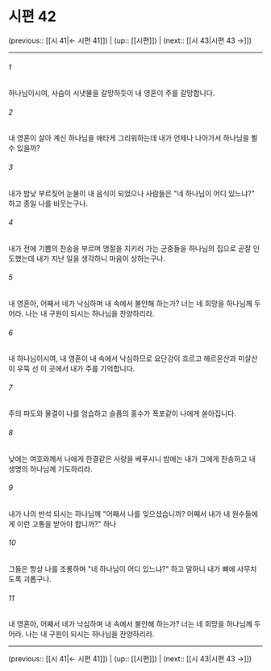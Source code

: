 # 시편 42

(previous:: [[시 41|← 시편 41]]) | (up:: [[시편]]) | (next:: [[시 43|시편 43 →]])

***




###### 1 

하나님이시여, 사슴이 시냇물을 갈망하듯이 내 영혼이 주를 갈망합니다. 



###### 2 

내 영혼이 살아 계신 하나님을 애타게 그리워하는데 내가 언제나 나아가서 하나님을 뵐 수 있을까? 



###### 3 

내가 밤낮 부르짖어 눈물이 내 음식이 되었으나 사람들은 "네 하나님이 어디 있느냐?" 하고 종일 나를 비웃는구나. 



###### 4 

내가 전에 기쁨의 찬송을 부르며 명절을 지키러 가는 군중들을 하나님의 집으로 곧잘 인도했는데 내가 지난 일을 생각하니 마음이 상하는구나. 



###### 5 

내 영혼아, 어째서 네가 낙심하며 내 속에서 불안해 하는가? 너는 네 희망을 하나님께 두어라. 나는 내 구원이 되시는 하나님을 찬양하리라. 



###### 6 

내 하나님이시여, 내 영혼이 내 속에서 낙심하므로 요단강이 흐르고 헤르몬산과 미살산이 우뚝 선 이 곳에서 내가 주를 기억합니다. 



###### 7 

주의 파도와 물결이 나를 엄습하고 슬픔의 홍수가 폭포같이 나에게 쏟아집니다. 



###### 8 

낮에는 여호와께서 나에게 한결같은 사랑을 베푸시니 밤에는 내가 그에게 찬송하고 내 생명의 하나님께 기도하리라. 



###### 9 

내가 나의 반석 되시는 하나님께 "어째서 나를 잊으셨습니까? 어째서 내가 내 원수들에게 이런 고통을 받아야 합니까?" 하나 



###### 10 

그들은 항상 나를 조롱하며 "네 하나님이 어디 있느냐?" 하고 말하니 내가 뼈에 사무치도록 괴롭구나. 



###### 11 

내 영혼아, 어째서 네가 낙심하며 내 속에서 불안해 하는가? 너는 네 희망을 하나님께 두어라. 나는 내 구원이 되시는 하나님을 찬양하리라.

***

(previous:: [[시 41|← 시편 41]]) | (up:: [[시편]]) | (next:: [[시 43|시편 43 →]])
